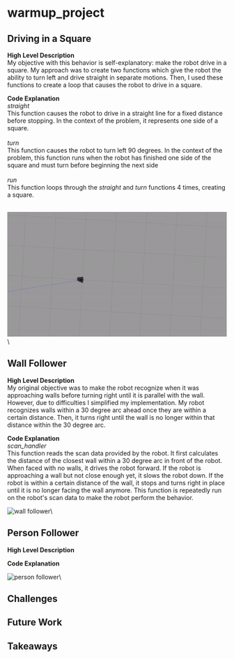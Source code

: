 # warmup_project

## Driving in a Square
__High Level Description__<br/>
My objective with this behavior is self-explanatory: make the robot drive in a square.  My approach was to create two functions which give the robot the ability to turn left and drive straight in separate motions.  Then, I used these functions to create a loop that causes the robot to drive in a square.<br/>

__Code Explanation__<br/>
*straight*<br/>
This function causes the robot to drive in a straight line for a fixed distance before stopping.  In the context of the problem, it represents one side of a square.<br/><br/>
*turn*<br/>
This function causes the robot to turn left 90 degrees.  In the context of the problem, this function runs when the robot has finished one side of the square and must turn before beginning the next side<br/><br/>
*run*<br/>
This function loops through the *straight* and *turn* functions 4 times, creating a square.
<br/><br/>

![Driving in a Square](./driving_in_a_square.gif)\

## Wall Follower
__High Level Description__<br/>
My original objective was to make the robot recognize when it was approaching walls before turning right until it is parallel with the wall.  However, due to difficulties I simplified my implementation.  My robot recognizes walls within a 30 degree arc ahead once they are within a certain distance.  Then, it turns right until the wall is no longer within that distance within the 30 degree arc.

__Code Explanation__<br/>
*scan_handler*<br/>
This function reads the scan data provided by the robot.  It first calculates the distance of the closest wall within a 30 degree arc in front of the robot.  When faced with no walls, it drives the robot forward.  If the robot is approaching a wall but not close enough yet, it slows the robot down.  If the robot is within a certain distance of the wall, it stops and turns right in place until it is no longer facing the wall anymore.  This function is repeatedly run on the robot's scan data to make the robot perform the behavior.

![wall follower](./wall_follower.gif)\

## Person Follower
__High Level Description__<br/>

__Code Explanation__<br/>

![person follower](./person_follower.gif)\

## Challenges

## Future Work

## Takeaways
